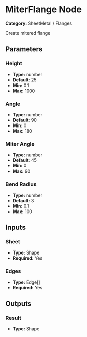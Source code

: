 
# MiterFlange Node

**Category:** SheetMetal / Flanges

Create mitered flange

## Parameters


### Height
- **Type:** number
- **Default:** 25
- **Min:** 0.1
- **Max:** 1000



### Angle
- **Type:** number
- **Default:** 90
- **Min:** 0
- **Max:** 180



### Miter Angle
- **Type:** number
- **Default:** 45
- **Min:** 0
- **Max:** 90



### Bend Radius
- **Type:** number
- **Default:** 3
- **Min:** 0.1
- **Max:** 100



## Inputs


### Sheet
- **Type:** Shape
- **Required:** Yes



### Edges
- **Type:** Edge[]
- **Required:** Yes



## Outputs


### Result
- **Type:** Shape




